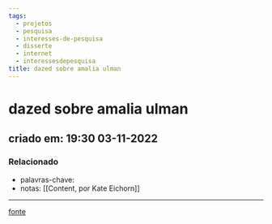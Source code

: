 ```yaml
---
tags:
  - projetos
  - pesquisa
  - interesses-de-pesquisa
  - disserte
  - internet
  - interessesdepesquisa
title: dazed sobre amalia ulman
---
```

# dazed sobre amalia ulman
## criado em: 19:30 03-11-2022

### Relacionado
- palavras-chave:
- notas: [[Content, por Kate Eichorn]]
---
[fonte](https://www.dazeddigital.com/art-photography/article/39375/1/amalia-ulman-2014-instagram-hoax-predicted-the-way-we-use-social-media)

